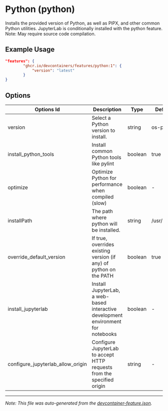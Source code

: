 
# Python (python)

Installs the provided version of Python, as well as PIPX, and other common Python utilities.  JupyterLab is conditionally installed with the python feature. Note: May require source code compilation.

## Example Usage

```json
"features": {
        "ghcr.io/devcontainers/features/python:1": {
            "version": "latest"
        }
}
```

## Options

| Options Id | Description | Type | Default Value |
|-----|-----|-----|-----|
| version | Select a Python version to install. | string | os-provided |
| install_python_tools | Install common Python tools like pylint | boolean | true |
| optimize | Optimize Python for performance when compiled (slow) | boolean | - |
| installPath | The path where python will be installed. | string | /usr/local/python |
| override_default_version | If true, overrides existing version (if any) of python on the PATH | boolean | true |
| install_jupyterlab | Install JupyterLab, a web-based interactive development environment for notebooks | boolean | - |
| configure_jupyterlab_allow_origin | Configure JupyterLab to accept HTTP requests from the specified origin | string | - |

---

_Note: This file was auto-generated from the [devcontainer-feature.json](./devcontainer-feature.json)._
